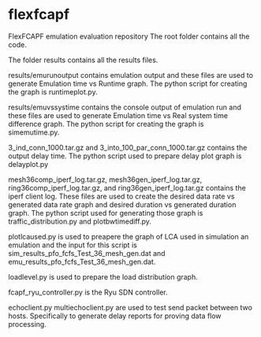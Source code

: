 # flexfcapf
FlexFCAPF emulation evaluation repository
The root folder contains all the code.

The folder results contains all the results files.

results/emurunoutput contains emulation output and these files are used to generate Emulation time vs Runtime graph. The python script for creating the graph is runtimeplot.py.

results/emuvssystime contains the console output of emulation run and these files are used to generate Emulation time vs Real system time difference graph. The python script for creating the graph is simemutime.py.

3_ind_conn_1000.tar.gz and 3_into_100_par_conn_1000.tar.gz contains the output delay time. The python script used to prepare delay plot graph is delayplot.py

mesh36comp_iperf_log.tar.gz, mesh36gen_iperf_log.tar.gz, ring36comp_iperf_log.tar.gz, and ring36gen_iperf_log.tar.gz contains the iperf client log. These files are used to create the desired data rate vs generated data rate graph and desired duration vs generated duration graph. The python script used for generating those graph is traffic_distribution.py and plotbwtimediff.py.

plotlcaused.py is used to preapere the graph of LCA used in simulation an emulation and the input for this script is sim_results_pfo_fcfs_Test_36_mesh_gen.dat and emu_results_pfo_fcfs_Test_36_mesh_gen.dat.

loadlevel.py is used to prepare the load distribution graph.

fcapf_ryu_controller.py is the Ryu SDN controller.

echoclient.py multiechoclient.py are used to test send packet between two hosts. Specifically to generate delay reports for proving data flow processing.
